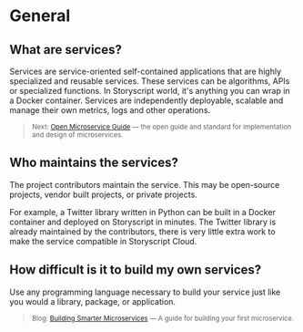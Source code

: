 # General

## What are services?

Services are service-oriented self-contained applications that are highly specialized and reusable services.
These services can be algorithms, APIs or specialized functions. In Storyscript world, it's anything you can wrap in a Docker container. Services are independently deployable, scalable and manage their own metrics, logs and other operations.

> <small>Next: [Open Microservice Guide](http://microservice.guide/) &mdash; the open guide and standard for implementation and design of microservices.</small>

## Who maintains the services?

The project contributors maintain the service. This may be open-source projects, vendor built projects, or private projects.

For example, a Twitter library written in Python can be built in a Docker container and deployed on Storyscript in minutes. The Twitter library is already maintained by the contributors, there is very little extra work to make the service compatible in Storyscript Cloud.

## How difficult is it to build my own services?

Use any programming language necessary to build your service just like you would a library, package, or application.

> <small>Blog: [Building Smarter Microservices](https://blog.storyscript.io/designing-smarter-microservices/) &mdash; A guide for building your first microservice.</small>
